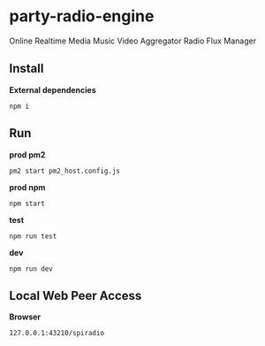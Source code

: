 # party-radio-engine
Online Realtime Media Music Video Aggregator Radio Flux Manager

## Install

**External dependencies**
```
npm i
```

## Run

**prod pm2**
```
pm2 start pm2_host.config.js
```

**prod npm**
```
npm start
```

**test**
```
npm run test
```

**dev**
```
npm run dev
```

## Local Web Peer Access

**Browser**
```
127.0.0.1:43210/spiradio
```
